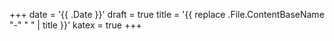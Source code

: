 +++
date = '{{ .Date }}'
draft = true
title = '{{ replace .File.ContentBaseName "-" " " | title }}'
katex = true
+++
